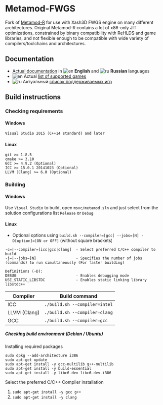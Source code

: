 # Metamod-FWGS

Fork of [Metamod-R](https://github.com/rehlds/metamod-r) for use with Xash3D FWGS engine on many different architectures. Original Metamod-R contains a lot of x86-only JIT optimizations, constrained by binary compatibility with ReHLDS and game libraries, and not flexible enough to be compatible with wide variety of compilers/toolchains and architectures.

## Documentation

* [Actual documentation](https://github.com/rehlds/metamod-r/wiki) in ![en](https://i.imgur.com/rm67tUZ.png) **English** and ![ru](https://i.imgur.com/ItziiKg.png) **Russian** languages
* ![en](https://i.imgur.com/rm67tUZ.png) Actual [list of supported games](https://github.com/rehlds/metamod-r/wiki/Supported-games)
* ![ru](https://i.imgur.com/ItziiKg.png) Актуальный [список поддерживаемых игр](https://github.com/rehlds/metamod-r/wiki/Поддерживаемые-игры)

## Build instructions
### Checking requirements

#### Windows
```
Visual Studio 2015 (C++14 standard) and later
```

#### Linux
```
git >= 1.8.5
cmake >= 3.10
GCC >= 4.9.2 (Optional)
ICC >= 15.0.1 20141023 (Optional)
LLVM (Clang) >= 6.0 (Optional)
```

### Building

#### Windows
Use `Visual Studio` to build, open `msvc/metamod.sln` and just select from the solution configurations list `Release` or `Debug`

#### Linux

* Optional options using `build.sh --compiler=[gcc] --jobs=[N] -D[option]=[ON or OFF]` (without square brackets)

```
-c=|--compiler=[icc|gcc|clang]  - Select preferred C/C++ compiler to build
-j=|--jobs=[N]                  - Specifies the number of jobs (commands) to run simultaneously (For faster building)
```

```
Definitions (-D):
DEBUG                           - Enables debugging mode
USE_STATIC_LIBSTDC              - Enables static linking library libstdc++
```

| Compiler           | Build command                    |
|--------------------|----------------------------------|
| ICC                |   `./build.sh --compiler=intel`  |
| LLVM (Clang)       |   `./build.sh --compiler=clang`  |
| GCC                |   `./build.sh --compiler=gcc`    |

##### Checking build environment (Debian / Ubuntu)

Installing required packages
```
sudo dpkg --add-architecture i386
sudo apt-get update
sudo apt-get install -y gcc-multilib g++-multilib
sudo apt-get install -y build-essential
sudo apt-get install -y libc6-dev libc6-dev-i386
```

Select the preferred C/C++ Compiler installation
1) `sudo apt-get install -y gcc g++`
2) `sudo apt-get install -y clang`
